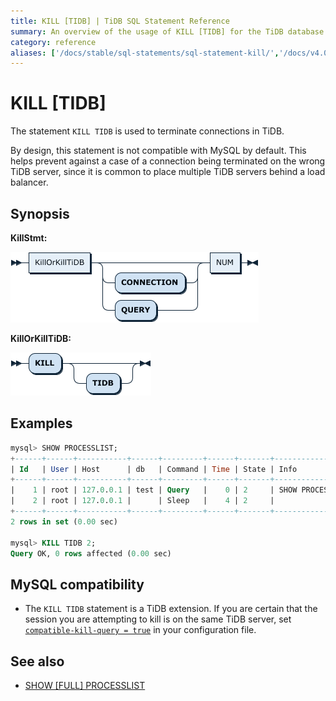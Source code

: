 ```yaml
---
title: KILL [TIDB] | TiDB SQL Statement Reference
summary: An overview of the usage of KILL [TIDB] for the TiDB database.
category: reference
aliases: ['/docs/stable/sql-statements/sql-statement-kill/','/docs/v4.0/sql-statements/sql-statement-kill/','/docs/stable/reference/sql/statements/kill/']
---
```


# KILL [TIDB]

The statement `KILL TIDB` is used to terminate connections in TiDB.

By design, this statement is not compatible with MySQL by default. This helps prevent against a case of a connection being terminated on the wrong TiDB server, since it is common to place multiple TiDB servers behind a load balancer.

## Synopsis

**KillStmt:**

![KillStmt](/media/sqlgram/KillStmt.png)

**KillOrKillTiDB:**

![KillOrKillTiDB](/media/sqlgram/KillOrKillTiDB.png)

## Examples

```sql
mysql> SHOW PROCESSLIST;
+------+------+-----------+------+---------+------+-------+------------------+
| Id   | User | Host      | db   | Command | Time | State | Info             |
+------+------+-----------+------+---------+------+-------+------------------+
|    1 | root | 127.0.0.1 | test | Query   |    0 | 2     | SHOW PROCESSLIST |
|    2 | root | 127.0.0.1 |      | Sleep   |    4 | 2     |                  |
+------+------+-----------+------+---------+------+-------+------------------+
2 rows in set (0.00 sec)

mysql> KILL TIDB 2;
Query OK, 0 rows affected (0.00 sec)
```

## MySQL compatibility

* The `KILL TIDB` statement is a TiDB extension. If you are certain that the session you are attempting to kill is on the same TiDB server, set [`compatible-kill-query = true`](/tidb-configuration-file.md#compatible-kill-query) in your configuration file.

## See also

* [SHOW \[FULL\] PROCESSLIST](/sql-statements/sql-statement-show-processlist.md)
